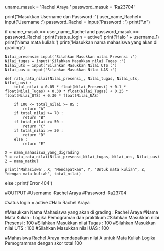 uname_masuk = 'Rachel Araya '
password_masuk = 'Ra23704'

print("Masukkan Username dan Password :")
user_name_Rachel= input('Username :')
password_Rachel = input('Password : ')
print("\n")

if uname_masuk == user_name_Rachel and password_masuk == password_Rachel :
    print('status_login = active')
    print('Halo ' + username_1)
    print('Nama mata kuliah:')
    print('Masukkan nama mahasiswa yang akan di grading:')

    Nilai_presensi= input('Silahkan Masukkan nilai Presensi :') 
    Nilai_tugas = input('Silahkan Masukkan nilai Tugas :')
    Nilai_uts = input('Silahkan Masukkan Nilai UTS :')
    Nilai_uas = input('Silahkan Masukkan Nilai UAS :')

    def rata_rata_nilai(Nilai_presensi_, Nilai_tugas, Nilai_uts, Nilai_uas) :
        total_nilai = 0.05 * float(Nilai_Presensi) + 0.1 * float(Nilai_Tugas) + 0.30 * float(Nilai_Tugas) + 0.25 * float(Nilai_UTS) + 0.30 * float(Nilai_UAS)

        if 100 <= total_nilai >= 85 :
            return "A"
        if total_nilai >= 70 :
            return "B"
        if total_nilai >= 50 :
            return "C"
        if total_nilai >= 30 :
            return "D"
        else :
            return "E"
    
    X = nama_mahasiswa_yang_digrading
    Y = rata_rata_nilai(Nilai_presensi_Nilai_tugas, Nilai_uts, Nilai_uas)
    Z = nama_matkul

    print('Mahasiswa', X, "Mendapatkan", Y, "Untuk mata kuliah", Z, "dengan mata kuliah", total_nilai)
else :
    print('Error 404')

#OUTPUT
#Username :Rachel Araya
#Password :Ra23704


#satus login = active
#Halo Rachel Araya


#Masukkan Nama Mahasiswa yang akan di grading : Rachel Araya
#Nama Mata Kuliah : Logika Pemograman dan praktikum
#Silahkan Masukkan nilai Presensi : 100
#Silahkan Masukkan nilai Tugas : 100
#Silahkan Masukkan nilai UTS : 100
#Silahkan Masukkan nilai UAS : 100


#Mahasiswa Rachel Araya mendapatkan nilai A untuk Mata Kuliah Logika Pemogramman  dengan skor total 100